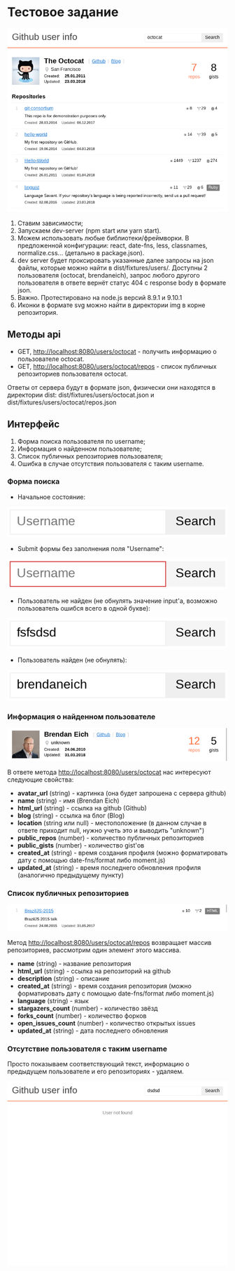 # Тестовое задание

![screenshot](./screenshot.png)

1. Ставим зависимости;
2. Запускаем dev-server (npm start или yarn start).
3. Можем использовать любые библиотеки/фреймворки. В предложенной конфигурации: react, date-fns, less, classnames, normalize.css... (детально в package.json).
4. dev server будет проксировать указанные далее запросы на json файлы, которые можно найти в dist/fixtures/users/. Доступны 2 пользователя (octocat, brendaneich), запрос любого другого пользователя в ответе вернёт статус 404 с response body в формате json.
5. Важно. Протестировано на node.js версий 8.9.1 и 9.10.1
6. Иконки в формате svg можно найти в директории img в корне репозитория.

## Методы api

* GET, [http://localhost:8080/users/octocat](http://localhost:8080/users/octocat) - получить информацию о пользователе octocat.
* GET, [http://localhost:8080/users/octocat/repos](http://localhost:8080/users/octocat/repos) - список публичных репозиториев пользователя octocat.

Ответы от сервера будут в формате json, физически они находятся в директории dist: dist/fixtures/users/octocat.json и dist/fixtures/users/octocat/repos.json

## Интерфейс

1. Форма поиска пользователя по username;
2. Информация о найденном пользователе;
3. Список публичных репозиториев пользователя;
4. Ошибка в случае отсутствия пользователя с таким username.

### Форма поиска

* Начальное состояние:

![search-initial](./search-initial.png)

* Submit формы без заполнения поля "Username":

![search-invalid](./search-invalid.png)

* Пользователь не найден (не обнулять значение input'a, возможно пользователь ошибся всего в одной букве):

![search-not-found](./search-not-found.png)

* Пользователь найден (не обнулять):

![search-user](./search-user.png)

### Информация о найденном пользователе

![user-info](./user-info.png)

В ответе метода [http://localhost:8080/users/octocat](http://localhost:8080/users/octocat) нас интересуют следующие свойства:

* **avatar_url** (string) - картинка (она будет запрошена с сервера github)
* **name** (string) - имя (Brendan Eich)
* **html_url** (string) - ссылка на github (Github)
* **blog** (string) - ссылка на блог (Blog)
* **location** (string или null) - местоположение (в данном случае в ответе приходит null, нужно учеть это и выводить "unknown")
* **public_repos** (number) - количество публичных репозиториев
* **public_gists** (number) - количество gist'ов
* **created_at** (string) - время создания профиля (можно форматировать дату с помощью date-fns/format либо moment.js)
* **updated_at** (string) - время последнего обновления профиля (аналогично предыдущему пункту)

### Список публичных репозиториев

![repo](./repo.png)

Метод [http://localhost:8080/users/octocat/repos](http://localhost:8080/users/octocat/repos) возвращает массив репозиториев, рассмотрим один элемент этого массива.

* **name** (string) - название репозитория
* **html_url** (string) - ссылка на репозиторий на github
* **description** (string) - описание
* **created_at** (string) - время создания репозитория (можно форматировать дату с помощью date-fns/format либо moment.js)
* **language** (string) - язык
* **stargazers_count** (number) - количество звёзд
* **forks_count** (number) - количество форков
* **open_issues_count** (number) - количество открытых issues
* **updated_at** (string) - дата последнего обновления

### Отсутствие пользователя с таким username

Просто показываем соответствующий текст, информацию о предыдущем пользователе и его репозиториях - удаляем.

![user-not-found](./user-not-found.png)
